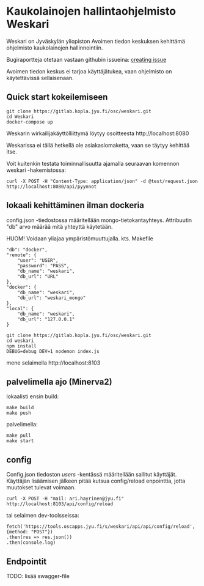 # Kaukolainojen hallintaohjelmisto Weskari

Weskari on Jyväskylän yliopiston Avoimen tiedon keskuksen kehittämä ohjelmisto kaukolainojen hallinnointiin. 

Bugiraportteja otetaan vastaan githubin issueina: [creating issue](https://docs.github.com/en/issues/tracking-your-work-with-issues/creating-an-issue)

Avoimen tiedon keskus ei tarjoa käyttäjätukea, vaan ohjelmisto on käytettävissä sellaisenaan.



## Quick start kokeilemiseen

    git clone https://gitlab.kopla.jyu.fi/osc/weskari.git
    cd Weskari
    docker-compose up

Weskarin wirkailijakäyttölliittymä löytyy osoitteesta http://localhost:8080

Weskarissa ei tällä hetkellä ole asiakaslomaketta, vaan se täytyy kehittää itse.

Voit kuitenkin testata toiminnallisuutta ajamalla seuraavan komennon weskari -hakemistossa:

    curl -X POST -H "Content-Type: application/json" -d @test/request.json http://localhost:8080/api/pyynnot



## lokaali kehittäminen ilman dockeria

config.json -tiedostossa määritellään mongo-tietokantayhteys. Attribuutin "db" arvo määrää mitä yhteyttä käytetään.

HUOM! Voidaan yliajaa ympäristömuuttujalla. kts. Makefile


	"db": "docker",
	"remote": {
		"user": "USER",
		"password": "PASS",
		"db_name": "weskari",
		"db_url": "URL"
	},
	"docker": {
		"db_name": "weskari",
		"db_url": "weskari_mongo"
	},
	"local": {
		"db_name": "weskari",
		"db_url": "127.0.0.1"
	}

    git clone https://gitlab.kopla.jyu.fi/osc/weskari.git
    cd weskari
    npm install
    DEBUG=debug DEV=1 nodemon index.js

mene selaimella http://localhost:8103

## palvelimella ajo (Minerva2)
lokaalisti ensin build:

    make build
    make push

palvelimella:

    make pull
    make start

## config
 Config.json tiedoston *users* -kentässä määritellään sallitut käyttäjät. Käyttäjän lisäämisen jälkeen pitää kutsua config/reload enpointtia, jotta muutokset tulevat voimaan.

    curl -X POST -H "mail: ari.hayrinen@jyu.fi" http://localhost:8103/api/config/reload

tai selaimen dev-toolsseissa:

    fetch('https://tools.oscapps.jyu.fi/s/weskari/api/api/config/reload', {method: "POST"})
    .then(res => res.json())
    .then(console.log)

## Endpointit

TODO: lisää swagger-file
